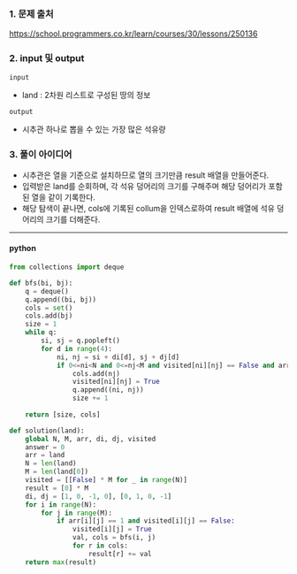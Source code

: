 

### 1. 문제 출처
   https://school.programmers.co.kr/learn/courses/30/lessons/250136

### 2. input 및 output

`input`
 - land : 2차원 리스트로 구성된 땅의 정보

`output`
 - 시추관 하나로 뽑을 수 있는 가장 많은 석유량

### 3. 풀이 아이디어

- 시추관은 열을 기준으로 설치하므로 열의 크기만큼 result 배열을 만들어준다.
- 입력받은 land를 순회하며, 각 석유 덩어리의 크기를 구해주며 해당 덩어리가 포함된 열을 같이 기록한다.
- 해당 탐색이 끝나면, cols에 기록된 collum을 인덱스로하여 result 배열에 석유 덩어리의 크기를 더해준다.


---

#### python

```python
from collections import deque

def bfs(bi, bj):
    q = deque()
    q.append((bi, bj))  
    cols = set()
    cols.add(bj)
    size = 1
    while q:
        si, sj = q.popleft()
        for d in range(4):
            ni, nj = si + di[d], sj + dj[d]
            if 0<=ni<N and 0<=nj<M and visited[ni][nj] == False and arr[ni][nj] == 1:
                cols.add(nj)
                visited[ni][nj] = True
                q.append((ni, nj))
                size += 1
    
    return [size, cols]

def solution(land):
    global N, M, arr, di, dj, visited
    answer = 0
    arr = land
    N = len(land)
    M = len(land[0])
    visited = [[False] * M for _ in range(N)]
    result = [0] * M
    di, dj = [1, 0, -1, 0], [0, 1, 0, -1]
    for i in range(N):
        for j in range(M):
            if arr[i][j] == 1 and visited[i][j] == False:
                visited[i][j] = True
                val, cols = bfs(i, j)
                for r in cols:
                    result[r] += val
    return max(result)
```

